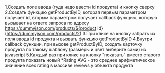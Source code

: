 1.Создать поле ввода (туда надо ввести id продукта) и кнопку сверху
2.Создать функцию getProductByID, которая первым параметром получает id,
вторым параметром получает callback функцию, которую вызывает на ответе 
запроса по адресу https://dummyjson.com/products/${product id} (https://dummyjson.com/products/2)
3.При клике на кнопку забрать из поля ввода id продукта и вызвать функцию getProductByID
4.Внутри callback функции, при вызове getProductByID, создать карточку продукта по такому шаблону 
(размеры и цвет выберите сами) из javascript 
5.Каждый раз при клике на кнопку "показать" вместо старого продукта показать новый
*Rating AVG - это среднее арифметическое значение всех rating в массиве reviews у объекта продукта 
